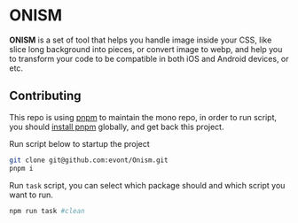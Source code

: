 
# ONISM

**ONISM** is a set of tool that helps you handle image inside your CSS, like slice long background into pieces, or convert image to webp, and help you to transform your code to be compatible in both iOS and Android devices, or etc.


## Contributing

This repo is using [pnpm](https://pnpm.io/) to maintain the mono repo, in order to run script, you should [install pnpm](installation) globally, and get back this project.

Run script below to startup the project

```bash
git clone git@github.com:evont/Onism.git
pnpm i
```

Run `task` script, you can select which package should and which script you want to run.
```bash
npm run task #clean
```
